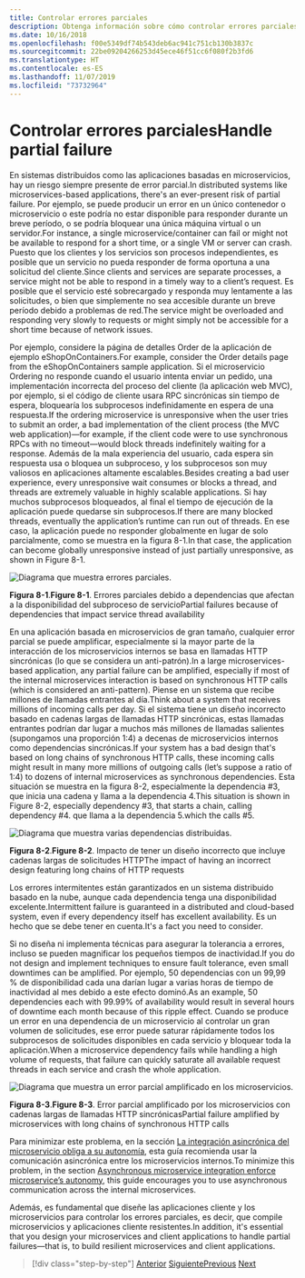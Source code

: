 ```yaml
---
title: Controlar errores parciales
description: Obtenga información sobre cómo controlar errores parciales con elegancia. Un microservicio podría no ser totalmente funcional y aun así realizar trabajo útil.
ms.date: 10/16/2018
ms.openlocfilehash: f00e5349df74b543deb6ac941c751cb130b3837c
ms.sourcegitcommit: 22be09204266253d45ece46f51cc6f080f2b3fd6
ms.translationtype: HT
ms.contentlocale: es-ES
ms.lasthandoff: 11/07/2019
ms.locfileid: "73732964"
---
```

# <a name="handle-partial-failure"></a><span data-ttu-id="78373-104">Controlar errores parciales</span><span class="sxs-lookup"><span data-stu-id="78373-104">Handle partial failure</span></span>

<span data-ttu-id="78373-105">En sistemas distribuidos como las aplicaciones basadas en microservicios, hay un riesgo siempre presente de error parcial.</span><span class="sxs-lookup"><span data-stu-id="78373-105">In distributed systems like microservices-based applications, there's an ever-present risk of partial failure.</span></span> <span data-ttu-id="78373-106">Por ejemplo, se puede producir un error en un único contenedor o microservicio o este podría no estar disponible para responder durante un breve período, o se podría bloquear una única máquina virtual o un servidor.</span><span class="sxs-lookup"><span data-stu-id="78373-106">For instance, a single microservice/container can fail or might not be available to respond for a short time, or a single VM or server can crash.</span></span> <span data-ttu-id="78373-107">Puesto que los clientes y los servicios son procesos independientes, es posible que un servicio no pueda responder de forma oportuna a una solicitud del cliente.</span><span class="sxs-lookup"><span data-stu-id="78373-107">Since clients and services are separate processes, a service might not be able to respond in a timely way to a client’s request.</span></span> <span data-ttu-id="78373-108">Es posible que el servicio esté sobrecargado y responda muy lentamente a las solicitudes, o bien que simplemente no sea accesible durante un breve período debido a problemas de red.</span><span class="sxs-lookup"><span data-stu-id="78373-108">The service might be overloaded and responding very slowly to requests or might simply not be accessible for a short time because of network issues.</span></span>

<span data-ttu-id="78373-109">Por ejemplo, considere la página de detalles Order de la aplicación de ejemplo eShopOnContainers.</span><span class="sxs-lookup"><span data-stu-id="78373-109">For example, consider the Order details page from the eShopOnContainers sample application.</span></span> <span data-ttu-id="78373-110">Si el microservicio Ordering no responde cuando el usuario intenta enviar un pedido, una implementación incorrecta del proceso del cliente (la aplicación web MVC), por ejemplo, si el código de cliente usara RPC sincrónicas sin tiempo de espera, bloquearía los subprocesos indefinidamente en espera de una respuesta.</span><span class="sxs-lookup"><span data-stu-id="78373-110">If the ordering microservice is unresponsive when the user tries to submit an order, a bad implementation of the client process (the MVC web application)—for example, if the client code were to use synchronous RPCs with no timeout—would block threads indefinitely waiting for a response.</span></span> <span data-ttu-id="78373-111">Además de la mala experiencia del usuario, cada espera sin respuesta usa o bloquea un subproceso, y los subprocesos son muy valiosos en aplicaciones altamente escalables.</span><span class="sxs-lookup"><span data-stu-id="78373-111">Besides creating a bad user experience, every unresponsive wait consumes or blocks a thread, and threads are extremely valuable in highly scalable applications.</span></span> <span data-ttu-id="78373-112">Si hay muchos subprocesos bloqueados, al final el tiempo de ejecución de la aplicación puede quedarse sin subprocesos.</span><span class="sxs-lookup"><span data-stu-id="78373-112">If there are many blocked threads, eventually the application’s runtime can run out of threads.</span></span> <span data-ttu-id="78373-113">En ese caso, la aplicación puede no responder globalmente en lugar de solo parcialmente, como se muestra en la figura 8-1.</span><span class="sxs-lookup"><span data-stu-id="78373-113">In that case, the application can become globally unresponsive instead of just partially unresponsive, as shown in Figure 8-1.</span></span>

![Diagrama que muestra errores parciales.](./media/handle-partial-failure/partial-failures-diagram.png)

<span data-ttu-id="78373-115">**Figura 8-1**.</span><span class="sxs-lookup"><span data-stu-id="78373-115">**Figure 8-1**.</span></span> <span data-ttu-id="78373-116">Errores parciales debido a dependencias que afectan a la disponibilidad del subproceso de servicio</span><span class="sxs-lookup"><span data-stu-id="78373-116">Partial failures because of dependencies that impact service thread availability</span></span>

<span data-ttu-id="78373-117">En una aplicación basada en microservicios de gran tamaño, cualquier error parcial se puede amplificar, especialmente si la mayor parte de la interacción de los microservicios internos se basa en llamadas HTTP sincrónicas (lo que se considera un anti-patrón).</span><span class="sxs-lookup"><span data-stu-id="78373-117">In a large microservices-based application, any partial failure can be amplified, especially if most of the internal microservices interaction is based on synchronous HTTP calls (which is considered an anti-pattern).</span></span> <span data-ttu-id="78373-118">Piense en un sistema que recibe millones de llamadas entrantes al día.</span><span class="sxs-lookup"><span data-stu-id="78373-118">Think about a system that receives millions of incoming calls per day.</span></span> <span data-ttu-id="78373-119">Si el sistema tiene un diseño incorrecto basado en cadenas largas de llamadas HTTP sincrónicas, estas llamadas entrantes podrían dar lugar a muchos más millones de llamadas salientes (supongamos una proporción 1:4) a decenas de microservicios internos como dependencias sincrónicas.</span><span class="sxs-lookup"><span data-stu-id="78373-119">If your system has a bad design that's based on long chains of synchronous HTTP calls, these incoming calls might result in many more millions of outgoing calls (let’s suppose a ratio of 1:4) to dozens of internal microservices as synchronous dependencies.</span></span> <span data-ttu-id="78373-120">Esta situación se muestra en la figura 8-2, especialmente la dependencia \#3, que inicia una cadena y llama a la dependencia 4.</span><span class="sxs-lookup"><span data-stu-id="78373-120">This situation is shown in Figure 8-2, especially dependency \#3, that starts a chain, calling dependency #4.</span></span> <span data-ttu-id="78373-121">que llama a la dependencia 5.</span><span class="sxs-lookup"><span data-stu-id="78373-121">which the calls #5.</span></span>

![Diagrama que muestra varias dependencias distribuidas.](./media/handle-partial-failure/multiple-distributed-dependencies.png)

<span data-ttu-id="78373-123">**Figura 8-2**.</span><span class="sxs-lookup"><span data-stu-id="78373-123">**Figure 8-2**.</span></span> <span data-ttu-id="78373-124">Impacto de tener un diseño incorrecto que incluye cadenas largas de solicitudes HTTP</span><span class="sxs-lookup"><span data-stu-id="78373-124">The impact of having an incorrect design featuring long chains of HTTP requests</span></span>

<span data-ttu-id="78373-125">Los errores intermitentes están garantizados en un sistema distribuido basado en la nube, aunque cada dependencia tenga una disponibilidad excelente.</span><span class="sxs-lookup"><span data-stu-id="78373-125">Intermittent failure is guaranteed in a distributed and cloud-based system, even if every dependency itself has excellent availability.</span></span> <span data-ttu-id="78373-126">Es un hecho que se debe tener en cuenta.</span><span class="sxs-lookup"><span data-stu-id="78373-126">It's a fact you need to consider.</span></span>

<span data-ttu-id="78373-127">Si no diseña ni implementa técnicas para asegurar la tolerancia a errores, incluso se pueden magnificar los pequeños tiempos de inactividad.</span><span class="sxs-lookup"><span data-stu-id="78373-127">If you do not design and implement techniques to ensure fault tolerance, even small downtimes can be amplified.</span></span> <span data-ttu-id="78373-128">Por ejemplo, 50 dependencias con un 99,99 % de disponibilidad cada una darían lugar a varias horas de tiempo de inactividad al mes debido a este efecto dominó.</span><span class="sxs-lookup"><span data-stu-id="78373-128">As an example, 50 dependencies each with 99.99% of availability would result in several hours of downtime each month because of this ripple effect.</span></span> <span data-ttu-id="78373-129">Cuando se produce un error en una dependencia de un microservicio al controlar un gran volumen de solicitudes, ese error puede saturar rápidamente todos los subprocesos de solicitudes disponibles en cada servicio y bloquear toda la aplicación.</span><span class="sxs-lookup"><span data-stu-id="78373-129">When a microservice dependency fails while handling a high volume of requests, that failure can quickly saturate all available request threads in each service and crash the whole application.</span></span>

![Diagrama que muestra un error parcial amplificado en los microservicios.](./media/handle-partial-failure/partial-failure-amplified-microservices.png)

<span data-ttu-id="78373-131">**Figura 8-3**.</span><span class="sxs-lookup"><span data-stu-id="78373-131">**Figure 8-3**.</span></span> <span data-ttu-id="78373-132">Error parcial amplificado por los microservicios con cadenas largas de llamadas HTTP sincrónicas</span><span class="sxs-lookup"><span data-stu-id="78373-132">Partial failure amplified by microservices with long chains of synchronous HTTP calls</span></span>

<span data-ttu-id="78373-133">Para minimizar este problema, en la sección [La integración asincrónica del microservicio obliga a su autonomía](../architect-microservice-container-applications/communication-in-microservice-architecture.md#asynchronous-microservice-integration-enforces-microservices-autonomy), esta guía recomienda usar la comunicación asincrónica entre los microservicios internos.</span><span class="sxs-lookup"><span data-stu-id="78373-133">To minimize this problem, in the section [Asynchronous microservice integration enforce microservice’s autonomy](../architect-microservice-container-applications/communication-in-microservice-architecture.md#asynchronous-microservice-integration-enforces-microservices-autonomy), this guide encourages you to use asynchronous communication across the internal microservices.</span></span>

<span data-ttu-id="78373-134">Además, es fundamental que diseñe las aplicaciones cliente y los microservicios para controlar los errores parciales, es decir, que compile microservicios y aplicaciones cliente resistentes.</span><span class="sxs-lookup"><span data-stu-id="78373-134">In addition, it's essential that you design your microservices and client applications to handle partial failures—that is, to build resilient microservices and client applications.</span></span>

>[!div class="step-by-step"]
><span data-ttu-id="78373-135">[Anterior](index.md)
>[Siguiente](partial-failure-strategies.md)</span><span class="sxs-lookup"><span data-stu-id="78373-135">[Previous](index.md)
[Next](partial-failure-strategies.md)</span></span>
